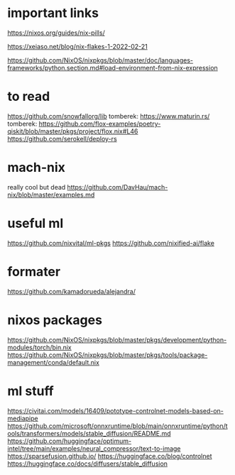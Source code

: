 
# important links
https://nixos.org/guides/nix-pills/

https://xeiaso.net/blog/nix-flakes-1-2022-02-21


https://github.com/NixOS/nixpkgs/blob/master/doc/languages-frameworks/python.section.md#load-environment-from-nix-expression

# to read
https://github.com/snowfallorg/lib
tomberek: https://www.maturin.rs/
tomberek: https://github.com/flox-examples/poetry-qiskit/blob/master/pkgs/project/flox.nix#L46
https://github.com/serokell/deploy-rs

# mach-nix
really cool but dead
https://github.com/DavHau/mach-nix/blob/master/examples.md


# useful ml
https://github.com/nixvital/ml-pkgs
https://github.com/nixified-ai/flake

# formater
https://github.com/kamadorueda/alejandra/

# nixos packages
https://github.com/NixOS/nixpkgs/blob/master/pkgs/development/python-modules/torch/bin.nix
https://github.com/NixOS/nixpkgs/blob/master/pkgs/tools/package-management/conda/default.nix

# ml stuff

 https://civitai.com/models/16409/pototype-controlnet-models-based-on-mediapipe
 https://github.com/microsoft/onnxruntime/blob/main/onnxruntime/python/tools/transformers/models/stable_diffusion/README.md
https://github.com/huggingface/optimum-intel/tree/main/examples/neural_compressor/text-to-image
 https://sparsefusion.github.io/
 https://huggingface.co/blog/controlnet
 https://huggingface.co/docs/diffusers/stable_diffusion